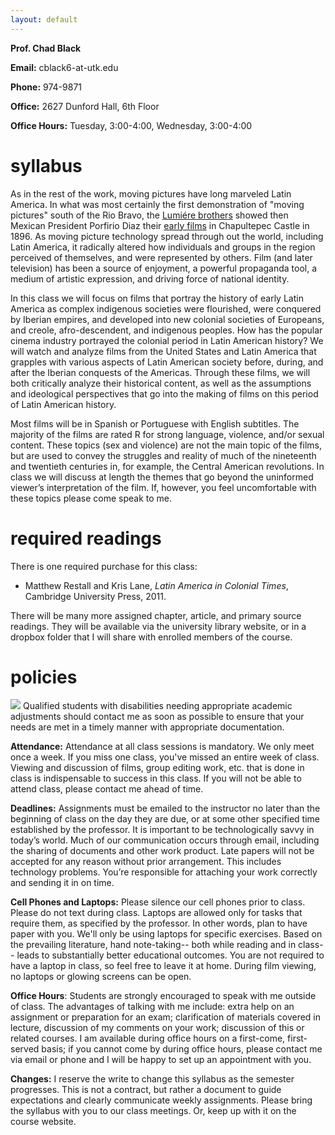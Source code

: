 ```yaml
---
layout: default
---
```



**Prof. Chad Black**

**Email:** cblack6-at-utk.edu

**Phone:** 974-9871

**Office:** 2627 Dunford Hall, 6th Floor

**Office Hours:** Tuesday, 3:00-4:00, Wednesday, 3:00-4:00

# syllabus


As in the rest of the work, moving pictures have long marveled Latin America.
In what was most certainly the first demonstration of  "moving pictures" south
of the Rio Bravo, the [Lumiére
brothers](http://www.earlycinema.com/pioneers/lumiere_bio.html) showed then
Mexican President Porfirio Diaz their [early films](https://www.youtube.com/watch?v=4nj0vEO4Q6s)
in Chapultepec Castle in 1896. As moving picture technology spread through out the world, including
Latin America, it radically altered how individuals and groups in the region
perceived of themselves, and were represented by others. Film (and later
television) has been a source of enjoyment, a powerful propaganda tool, a
medium of artistic expression, and driving force of national identity. 

In this class we will focus on films that portray the history of early Latin
America as complex indigenous societies were flourished, were conquered by
Iberian empires, and developed into new colonial societies of Europeans, and
creole, afro-descendent, and indigenous peoples. How has the popular cinema
industry portrayed the colonial period in Latin American history? We will watch
and analyze films from the United States and Latin America that grapples with
various aspects of Latin American society before, during, and after the Iberian
conquests of the Americas. Through these films, we will both critically analyze
their historical content, as well as the assumptions and ideological
perspectives that go into the making of films on this period of Latin American
history.

Most films will be in Spanish or Portuguese with English subtitles. The
majority of the films are rated R for strong language, violence, and/or sexual
content. These topics (sex and violence) are not the main topic of the films,
but are used to convey the struggles and reality of much of the nineteenth and
twentieth centuries in, for example, the Central American revolutions. In class
we will discuss at length the themes that go beyond the uninformed viewer’s
interpretation of the film. If, however, you feel uncomfortable with these
topics please come speak to me.



# required readings

There is one required purchase for this class:

*  Matthew Restall and Kris Lane, *Latin America in Colonial Times*, Cambridge
University Press, 2011.

There will be many more assigned chapter, article, and primary source readings.
They will be available via the university library website, or in a dropbox
folder that I will share with enrolled members of the course. 


# policies


![](http://chadblack.net/511S2012/media/images/disability.png) Qualified
students with disabilities needing appropriate academic adjustments should
contact me as soon as possible to ensure that your needs are met in a timely
manner with appropriate documentation.

**Attendance:** Attendance at all class sessions is mandatory. We only meet
once a week. If you miss one class, you've missed an entire week of class.
Viewing and discussion of films, group editing work, etc. that is done in class
is indispensable to success in this class. If you will not be able to attend
class, please contact me ahead of time.

**Deadlines:** Assignments must be emailed to the instructor no later than the
beginning of class on the day they are due, or at some other specified time
established by the professor. It is important to be technologically savvy in
today’s world. Much of our communication occurs through email, including the
sharing of documents and other work product. Late papers will not be accepted
for any reason without prior arrangement. This includes technology problems.
You’re responsible for attaching your work correctly and sending it in on time.

**Cell Phones and Laptops:** Please silence our cell phones prior to class.
Please do not text during class. Laptops are allowed only for tasks that
require them, as specified by the professor. In other words, plan to have paper
with you. We'll only be using laptops for specific exercises. Based on 
the prevailing literature, hand note-taking-- both while reading and in class--
leads to substantially better educational outcomes. You are not required to
have a laptop in class, so feel free to leave it at home. During film viewing,
no laptops or glowing screens can be open.


**Office Hours**: Students are strongly encouraged to speak with me outside of
class. The advantages of talking with me include: extra help on an assignment
or preparation for an exam; clarification of materials covered in lecture,
discussion of my comments on your work; discussion of this or related courses.
I am available during office hours on a first-come, first-served basis; if you
cannot come by during office hours, please contact me via email or phone and I
will be happy to set up an appointment with you.

**Changes:** I reserve the write to change this syllabus as the semester
progresses. This is not a contract, but rather a document to guide expectations
and clearly communicate weekly assignments. Please bring the syllabus with you
to our class meetings. Or, keep up with it on the course website.



